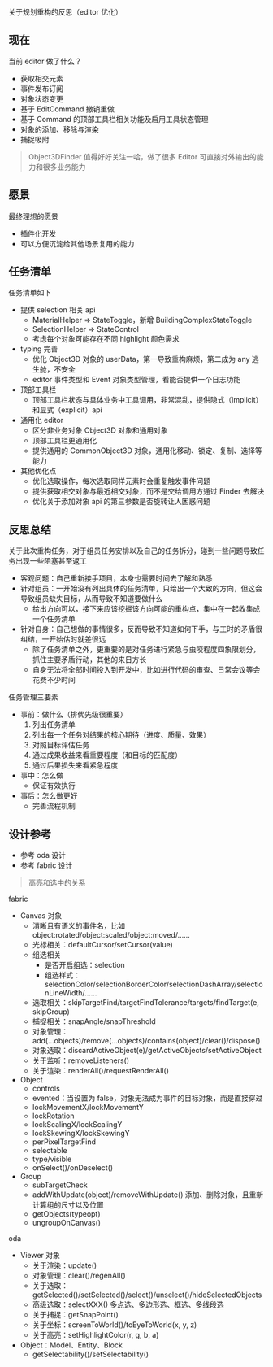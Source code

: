 关于规划重构的反思（editor 优化）

## 现在
当前 editor 做了什么？
* 获取相交元素
* 事件发布订阅
* 对象状态变更
* 基于 EditCommand 撤销重做
* 基于 Command 的顶部工具栏相关功能及启用工具状态管理
* 对象的添加、移除与渲染
* 捕捉吸附

> Object3DFinder 值得好好关注一哈，做了很多 Editor 可直接对外输出的能力和很多业务能力

## 愿景
最终理想的愿景
* 插件化开发
* 可以方便沉淀给其他场景复用的能力

## 任务清单
任务清单如下
* 提供 selection 相关 api
  * MaterialHelper => StateToggle，新增 BuildingComplexStateToggle
  * SelectionHelper => StateControl
  * 考虑每个对象可能存在不同 highlight 颜色需求
* typing 完善
  * 优化 Object3D 对象的 userData，第一导致重构麻烦，第二成为 any 逃生舱，不安全
  * editor 事件类型和 Event 对象类型管理，看能否提供一个日志功能
* 顶部工具栏
  * 顶部工具栏状态与具体业务中工具调用，非常混乱，提供隐式（implicit）和显式（explicit）api
* 通用化 editor
  * 区分非业务对象 Object3D 对象和通用对象
  * 顶部工具栏更通用化
  * 提供通用的 CommonObject3D 对象，通用化移动、锁定、复制、选择等能力
* 其他优化点
  * 优化选取操作，每次选取同样元素时会重复触发事件问题
  * 提供获取相交对象与最近相交对象，而不是交给调用方通过 Finder 去解决
  * 优化关于添加对象 api 的第三参数是否旋转让人困惑问题

## 反思总结
关于此次重构任务，对于组员任务安排以及自己的任务拆分，碰到一些问题导致任务出现一些阻塞甚至返工
* 客观问题：自己重新接手项目，本身也需要时间去了解和熟悉
* 针对组员：一开始没有列出具体的任务清单，只给出一个大致的方向，但这会导致组员缺失目标，从而导致不知道要做什么
  * 给出方向可以，接下来应该挖掘该方向可能的重构点，集中在一起收集成一个任务清单
* 针对自身：自己想做的事情很多，反而导致不知道如何下手，与工时的矛盾很纠结，一开始估时就差很远
  * 除了任务清单之外，更重要的是对任务进行紧急与虫咬程度四象限划分，抓住主要矛盾行动，其他的来日方长
  * 自身无法将全部时间投入到开发中，比如进行代码的审查、日常会议等会花费不少时间

任务管理三要素
* 事前：做什么（排优先级很重要）
  1. 列出任务清单
  2. 列出每一个任务对结果的核心期待（进度、质量、效果）
  3. 对照目标评估任务
  4. 通过成果收益来看重要程度（和目标的匹配度）
  5. 通过后果损失来看紧急程度
* 事中：怎么做
  * 保证有效执行
* 事后：怎么做更好
  * 完善流程机制

## 设计参考
* 参考 oda 设计
* 参考 fabric 设计

> 高亮和选中的关系

fabric
* Canvas 对象
  * 清晰且有语义的事件名，比如 object:rotated/object:scaled/object:moved/……
  * 光标相关：defaultCursor/setCursor(value)
  * 组选相关
    * 是否开启组选：selection
    * 组选样式：selectionColor/selectionBorderColor/selectionDashArray/selectionLineWidth/……
  * 选取相关：skipTargetFind/targetFindTolerance/targets/findTarget(e, skipGroup)
  * 捕捉相关：snapAngle/snapThreshold
  * 对象管理：add(...objects)/remove(...objects)/contains(object)/clear()/dispose()
  * 对象选取：discardActiveObject(e)/getActiveObjects/setActiveObject
  * 关于监听：removeListeners()
  * 关于渲染：renderAll()/requestRenderAll()
* Object
  * controls
  * evented：当设置为 false，对象无法成为事件的目标对象，而是直接穿过
  * lockMovementX/lockMovementY
  * lockRotation
  * lockScalingX/lockScalingY
  * lockSkewingX/lockSkewingY
  * perPixelTargetFind
  * selectable
  * type/visible
  * onSelect()/onDeselect()
* Group
  * subTargetCheck
  * addWithUpdate(object)/removeWithUpdate() 添加、删除对象，且重新计算组的尺寸以及位置
  * getObjects(typeopt)
  * ungroupOnCanvas()

oda
* Viewer 对象
  * 关于渲染：update()
  * 对象管理：clear()/regenAll()
  * 关于选取：getSelected()/setSelected()/select()/unselect()/hideSelectedObjects
  * 高级选取：selectXXX() 多点选、多边形选、框选、多线段选
  * 关于捕捉：getSnapPoint()
  * 关于坐标：screenToWorld()/toEyeToWorld(x, y, z)
  * 关于高亮：setHighlightColor(r, g, b, a)
* Object：Model、Entity、Block
  * getSelectability()/setSelectability()
